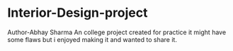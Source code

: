 # Interior-Design-project
Author-Abhay Sharma 
An college project created for practice it might have some flaws but i enjoyed making it and wanted to share it.
